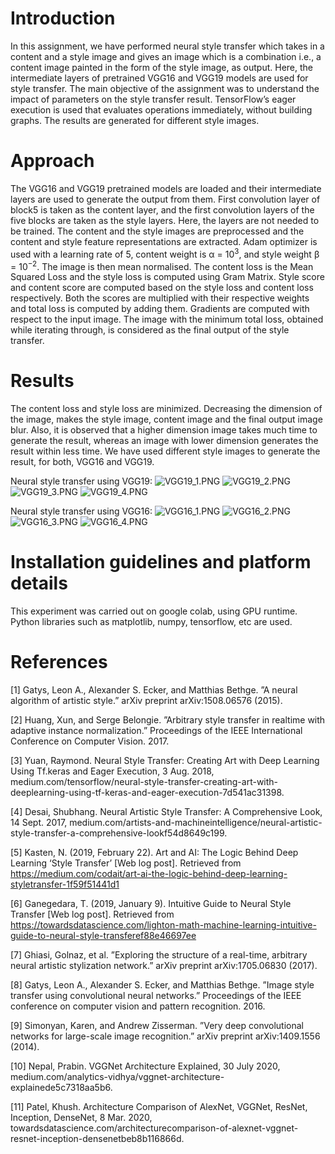 # Introduction
In this assignment, we have performed neural style transfer which takes in a content and a style image and gives an image which is a combination i.e., a content image painted in the form of the style image, as output. Here, the intermediate layers of pretrained VGG16 and VGG19 models are used for style transfer. The main objective of the assignment was to understand the impact of parameters on the style transfer result. TensorFlow’s eager execution is used that evaluates operations immediately, without building graphs. The results are generated for different style images.

# Approach
The VGG16 and VGG19 pretrained models are loaded and their intermediate layers are used to generate the output from them. First convolution layer of block5 is taken as the content layer, and the first convolution layers of the five blocks are taken as the style layers. Here, the layers are not needed to be trained. The content and the style images are preprocessed and the content and style feature representations are extracted. Adam optimizer is used with a learning rate of 5, content weight is α = 10<sup>3</sup>, and
style weight β = 10<sup>−2</sup>. The image is then mean normalised. The content loss is the Mean Squared Loss and the style loss is computed using Gram Matrix. Style score and content score are computed based on the style loss and content loss respectively. Both the scores are multiplied with their respective weights and total loss is computed by adding them. Gradients are computed with respect to the input image. The image with the minimum total loss, obtained while iterating through, is considered as the final output of the style transfer.

# Results
The content loss and style loss are minimized. Decreasing the dimension of the image, makes the style image, content image and the final output image blur. Also, it is observed that a higher dimension image takes much time to generate the result, whereas an image with lower dimension generates the result within less time. We have used different style images to generate the result, for both, VGG16 and VGG19.

Neural style transfer using VGG19:
![VGG19_1.PNG](https://github.com/yeshaajudia/CSP520-Computer-Vision/blob/main/Assignment%206%20%26%207/images/VGG19_1.PNG)
![VGG19_2.PNG](https://github.com/yeshaajudia/CSP520-Computer-Vision/blob/main/Assignment%206%20%26%207/images/VGG19_2.PNG)
![VGG19_3.PNG](https://github.com/yeshaajudia/CSP520-Computer-Vision/blob/main/Assignment%206%20%26%207/images/VGG19_3.PNG)
![VGG19_4.PNG](https://github.com/yeshaajudia/CSP520-Computer-Vision/blob/main/Assignment%206%20%26%207/images/VGG19_4.PNG)

Neural style transfer using VGG16:
![VGG16_1.PNG](https://github.com/yeshaajudia/CSP520-Computer-Vision/blob/main/Assignment%206%20%26%207/images/VGG16_1.PNG)
![VGG16_2.PNG](https://github.com/yeshaajudia/CSP520-Computer-Vision/blob/main/Assignment%206%20%26%207/images/VGG16_2.PNG)
![VGG16_3.PNG](https://github.com/yeshaajudia/CSP520-Computer-Vision/blob/main/Assignment%206%20%26%207/images/VGG16_3.PNG)
![VGG16_4.PNG](https://github.com/yeshaajudia/CSP520-Computer-Vision/blob/main/Assignment%206%20%26%207/images/VGG16_4.PNG)

# Installation guidelines and platform details
This experiment was carried out on google colab, using GPU runtime. Python libraries such as matplotlib, numpy, tensorflow, etc are used. 

# References
[1] Gatys, Leon A., Alexander S. Ecker, and Matthias Bethge. ”A neural algorithm of artistic style.” arXiv preprint arXiv:1508.06576 (2015).

[2] Huang, Xun, and Serge Belongie. ”Arbitrary style transfer in realtime with adaptive instance normalization.” Proceedings of the IEEE International Conference on Computer Vision. 2017.

[3] Yuan, Raymond. Neural Style Transfer: Creating Art with Deep Learning Using Tf.keras and Eager Execution, 3 Aug. 2018, medium.com/tensorflow/neural-style-transfer-creating-art-with-deeplearning-using-tf-keras-and-eager-execution-7d541ac31398.

[4] Desai, Shubhang. Neural Artistic Style Transfer: A Comprehensive Look, 14 Sept. 2017, medium.com/artists-and-machineintelligence/neural-artistic-style-transfer-a-comprehensive-lookf54d8649c199.

[5] Kasten, N. (2019, February 22). Art and AI: The Logic Behind Deep Learning ‘Style Transfer’ [Web log post]. Retrieved from https://medium.com/codait/art-ai-the-logic-behind-deep-learning-styletransfer-1f59f51441d1

[6] Ganegedara, T. (2019, January 9). Intuitive Guide to Neural Style Transfer [Web log post]. Retrieved from https://towardsdatascience.com/lighton-math-machine-learning-intuitive-guide-to-neural-style-transferef88e46697ee

[7] Ghiasi, Golnaz, et al. ”Exploring the structure of a real-time, arbitrary neural artistic stylization network.” arXiv preprint arXiv:1705.06830 (2017).

[8] Gatys, Leon A., Alexander S. Ecker, and Matthias Bethge. ”Image style transfer using convolutional neural networks.” Proceedings of the IEEE conference on computer vision and pattern recognition. 2016.

[9] Simonyan, Karen, and Andrew Zisserman. ”Very deep convolutional networks for large-scale image recognition.” arXiv preprint arXiv:1409.1556 (2014).

[10] Nepal, Prabin. VGGNet Architecture Explained, 30 July 2020, medium.com/analytics-vidhya/vggnet-architecture-explainede5c7318aa5b6.

[11] Patel, Khush. Architecture Comparison of AlexNet, VGGNet, ResNet, Inception, DenseNet, 8 Mar. 2020, towardsdatascience.com/architecturecomparison-of-alexnet-vggnet-resnet-inception-densenetbeb8b116866d.
